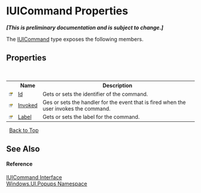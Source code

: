 # IUICommand Properties
 _**\[This is preliminary documentation and is subject to change.\]**_

The <a href="T_Windows_UI_Popups_IUICommand">IUICommand</a> type exposes the following members.


## Properties
&nbsp;<table><tr><th></th><th>Name</th><th>Description</th></tr><tr><td>![Public property](media/pubproperty.gif "Public property")</td><td><a href="P_Windows_UI_Popups_IUICommand_Id">Id</a></td><td>
Gets or sets the identifier of the command.</td></tr><tr><td>![Public property](media/pubproperty.gif "Public property")</td><td><a href="P_Windows_UI_Popups_IUICommand_Invoked">Invoked</a></td><td>
Ges or sets the handler for the event that is fired when the user invokes the command.</td></tr><tr><td>![Public property](media/pubproperty.gif "Public property")</td><td><a href="P_Windows_UI_Popups_IUICommand_Label">Label</a></td><td>
Gets or sets the label for the command.</td></tr></table>&nbsp;
<a href="#iuicommand-properties">Back to Top</a>

## See Also


#### Reference
<a href="T_Windows_UI_Popups_IUICommand">IUICommand Interface</a><br /><a href="N_Windows_UI_Popups">Windows.UI.Popups Namespace</a><br />